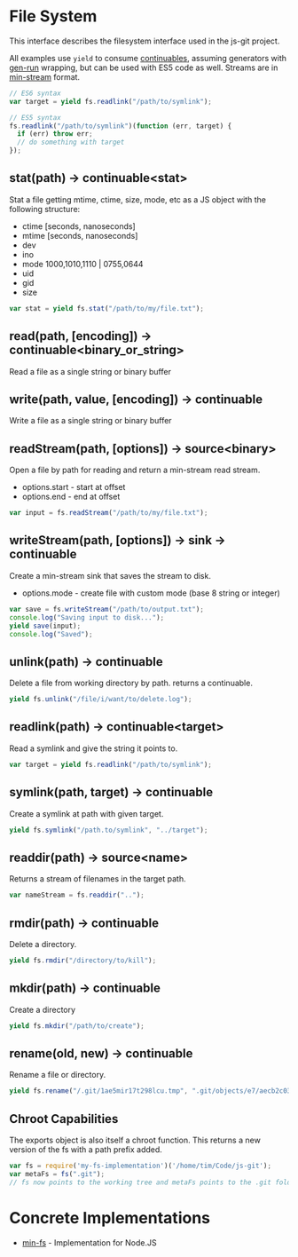 # File System

This interface describes the filesystem interface used in the js-git project.

All examples use `yield` to consume [continuables][], assuming generators with [gen-run][] wrapping, but can be used with ES5 code as well.  Streams are in [min-stream][] format.

```js
// ES6 syntax
var target = yield fs.readlink("/path/to/symlink");

// ES5 syntax
fs.readlink("/path/to/symlink")(function (err, target) {
  if (err) throw err;
  // do something with target
});
```

## stat(path) -> continuable&lt;stat>

Stat a file getting mtime, ctime, size, mode, etc as a JS object with the following structure:

  - ctime [seconds, nanoseconds]
  - mtime [seconds, nanoseconds]
  - dev
  - ino
  - mode 1000,1010,1110 | 0755,0644
  - uid
  - gid
  - size

```js
var stat = yield fs.stat("/path/to/my/file.txt");
```

## read(path, [encoding]) -> continuable<binary_or_string>

Read a file as a single string or binary buffer

## write(path, value, [encoding]) -> continuable

Write a file as a single string or binary buffer

## readStream(path, [options]) -> source&lt;binary>

Open a file by path for reading and return a min-stream read stream.

  - options.start - start at offset
  - options.end - end at offset

```js
var input = fs.readStream("/path/to/my/file.txt");
```

## writeStream(path, [options]) -> sink -> continuable

Create a min-stream sink that saves the stream to disk.

  - options.mode - create file with custom mode (base 8 string or integer)

```js
var save = fs.writeStream("/path/to/output.txt");
console.log("Saving input to disk...");
yield save(input);
console.log("Saved");
```

## unlink(path) -> continuable

Delete a file from working directory by path.  returns a continuable.

```js
yield fs.unlink("/file/i/want/to/delete.log");
```

## readlink(path) -> continuable&lt;target>

Read a symlink and give the string it points to.

```js
var target = yield fs.readlink("/path/to/symlink");
```

## symlink(path, target) -> continuable

Create a symlink at path with given target.

```js
yield fs.symlink("/path.to/symlink", "../target");
```

## readdir(path) -> source&lt;name>

Returns a stream of filenames in the target path.

```js
var nameStream = fs.readdir("..");
```

## rmdir(path) -> continuable

Delete a directory.

```js
yield fs.rmdir("/directory/to/kill");
```

## mkdir(path) -> continuable

Create a directory

```js
yield fs.mkdir("/path/to/create");
```

## rename(old, new) -> continuable

Rename a file or directory.

```js
yield fs.rename("/.git/1ae5mir17t298lcu.tmp", ".git/objects/e7/aecb2c038b16c2ef544b1413d41cbe40aa514d");
```

## Chroot Capabilities

The exports object is also itself a chroot function.  This returns a new version of the fs with a path prefix added.

```js
var fs = require('my-fs-implementation')('/home/tim/Code/js-git');
var metaFs = fs(".git");
// fs now points to the working tree and metaFs points to the .git folder inside it.
```

# Concrete Implementations

 - [min-fs](https://github.com/creationix/min-fs) - Implementation for Node.JS

[gen-run]: https://github.com/creationix/gen-run
[continuables]: https://github.com/creationix/js-git/blob/master/specs/continuable.md
[min-stream]: https://github.com/creationix/js-git/blob/master/specs/min-stream.md

